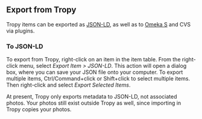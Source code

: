 ## Export from Tropy

Tropy items can be exported as [JSON-LD](https://json-ld.org/), as well as to [Omeka S](http://omeka.org/s/) and CVS via plugins.

### To JSON-LD

To export from Tropy, right-click on an item in the item table. From the right-click menu, select _Export Item &gt; JSON-LD_. This action will open a dialog box, where you can save your JSON file onto your computer. To export multiple items, Ctrl/Command+click or Shift+click to select multiple items. Then right-click and select _Export Selected Items_.

At present, Tropy only exports metadata to JSON-LD, not associated photos. Your photos still exist outside Tropy as well, since importing in Tropy copies your photos.
